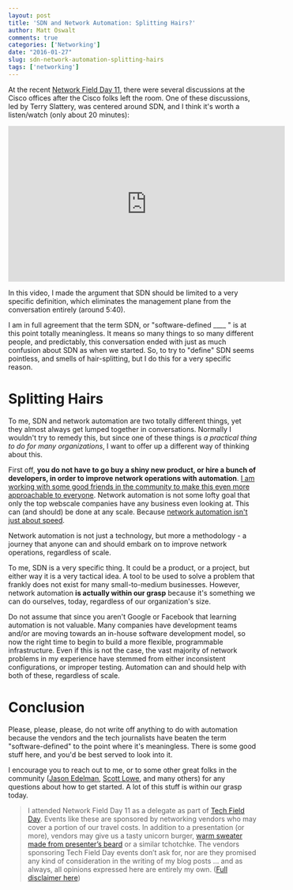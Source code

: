 ```yaml
---
layout: post
title: 'SDN and Network Automation: Splitting Hairs?'
author: Matt Oswalt
comments: true
categories: ['Networking']
date: "2016-01-27"
slug: sdn-network-automation-splitting-hairs
tags: ['networking']
---
```



At the recent [Network Field Day 11](http://techfieldday.com/event/nfd11/), there were several discussions at the Cisco offices after the Cisco folks left the room. One of these discussions, led by Terry Slattery, was centered around SDN, and I think it's worth a listen/watch (only about 20 minutes):

<div style="text-align:center;"><iframe width="560" height="315" src="https://www.youtube.com/embed/yRVN7o21_4s" frameborder="0" allowfullscreen></iframe></div>

In this video, I made the argument that SDN should be limited to a very specific definition, which eliminates the management plane from the conversation entirely (around 5:40). 

I am in full agreement that the term SDN, or "software-defined ____ " is at this point totally meaningless. It means so many things to so many different people, and predictably, this conversation ended with just as much confusion about SDN as when we started. So, to try to "define" SDN seems pointless, and smells of hair-splitting, but I do this for a very specific reason.

# Splitting Hairs

To me, SDN and network automation are two totally different things, yet they almost always get lumped together in conversations. Normally I wouldn't try to remedy this, but since one of these things is *a practical thing to do for many organizations*, I want to offer up a different way of thinking about this.

First off, **you do not have to go buy a shiny new product, or hire a bunch of developers, in order to improve network operations with automation**. [I am working with some good friends in the community to make this even more approachable to everyone](https://oswalt.dev/2015/12/training-next-generation-network-engineer/). Network automation is not some lofty goal that only the top webscale companies have any business even looking at. This can (and should) be done at any scale. Because [network automation isn't just about speed](https://oswalt.dev/2014/12/automation-isnt-just-speed/).

Network automation is not just a technology, but more a methodology - a journey that anyone can and should embark on to improve network operations, regardless of scale.

To me, SDN is a very specific thing. It could be a product, or a project, but either way it is a very tactical idea. A tool to be used to solve a problem that frankly does not exist for many small-to-medium businesses. However, network automation **is actually within our grasp** because it's something we can do ourselves, today, regardless of our organization's size.

Do not assume that since you aren't Google or Facebook that learning automation is not valuable. Many companies have development teams and/or are moving towards an in-house software development model, so now the right time to begin to build a more flexible, programmable infrastructure. Even if this is not the case, the vast majority of network problems in my experience have stemmed from either inconsistent configurations, or improper testing. Automation can and should help with both of these, regardless of scale.

# Conclusion

Please, please, please, do not write off anything to do with automation because the vendors and the tech journalists have beaten the term "software-defined" to the point where it's meaningless. There is some good stuff here, and you'd be best served to look into it.

I encourage you to reach out to me, or to some other great folks in the community ([Jason Edelman](https://twitter.com/jedelman8), [Scott Lowe](https://twitter.com/scott_lowe), and many others) for any questions about how to get started. A lot of this stuff is within our grasp today.

> I attended Network Field Day 11 as a delegate as part of [Tech Field Day](http://techfieldday.com/about/). Events like these are sponsored by networking vendors who may cover a portion of our travel costs. In addition to a presentation (or more), vendors may give us a tasty unicorn burger, [warm sweater made from presenter’s beard](http://www.youtube.com/watch?v=oQrJk9JzW8o) or a similar tchotchke. The vendors sponsoring Tech Field Day events don’t ask for, nor are they promised any kind of consideration in the writing of my blog posts … and as always, all opinions expressed here are entirely my own. ([Full disclaimer here](https://oswalt.dev/disclaimers/))